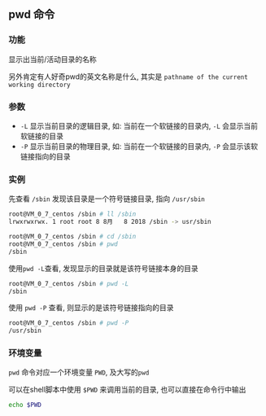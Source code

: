 ## pwd 命令

### 功能

显示出当前/活动目录的名称

另外肯定有人好奇pwd的英文名称是什么,  其实是 `pathname of the current working directory`



### 参数

- `-L` 显示当前目录的逻辑目录, 如: 当前在一个软链接的目录内, `-L` 会显示当前软链接的目录
- `-P` 显示当前目录的物理目录, 如: 当前在一个软链接的目录内, `-P` 会显示该软链接指向的目录



### 实例

先查看 `/sbin` 发现该目录是一个符号链接目录, 指向 `/usr/sbin`

```bash
root@VM_0_7_centos /sbin # ll /sbin
lrwxrwxrwx. 1 root root 8 8月   8 2018 /sbin -> usr/sbin

root@VM_0_7_centos /sbin # cd /sbin
root@VM_0_7_centos /sbin # pwd
/sbin
```

使用`pwd -L`查看, 发现显示的目录就是该符号链接本身的目录

```bash
root@VM_0_7_centos /sbin # pwd -L
/sbin
```

使用 `pwd -P` 查看,  则显示的是该符号链接指向的目录

```bash
root@VM_0_7_centos /sbin # pwd -P
/usr/sbin
```



### 环境变量

`pwd` 命令对应一个环境变量 `PWD`, 及大写的`pwd`

可以在shell脚本中使用 `$PWD` 来调用当前的目录, 也可以直接在命令行中输出

```bash
echo $PWD
```

